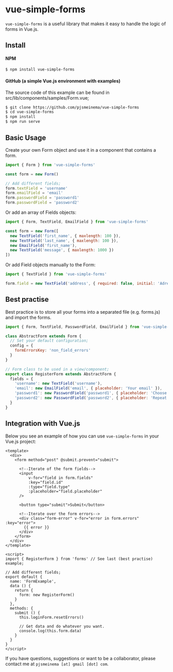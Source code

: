 # vue-simple-forms

`vue-simple-forms` is a useful
library that makes it easy to handle 
the logic of forms in Vue.js.

## Install

#### NPM

```bash
$ npm install vue-simple-forms
```

#### GitHub (a simple Vue.js environment with examples)
The source code of this example can be found in src/lib/components/samples/Form.vue;

```bash
$ git clone https://github.com/pjsmeinema/vue-simple-forms
$ cd vue-simple-forms
$ npm install
$ npm run serve
```

## Basic Usage
Create your own Form object and use it in a component that contains a form.
```javascript
import { Form } from 'vue-simple-forms'

const form = new Form()

// Add different fields;
form.textField = 'username'
form.emailField = 'email'
form.passwordField = 'password1'
form.passwordField = 'password2'
```

Or add an array of Fields objects:
```javascript
import { Form, TextField, EmailField } from 'vue-simple-forms'

const form = new Form([
  new TextField('first_name', { maxlength: 100 }),
  new TextField('last_name', { maxlength: 100 }),
  new EmailField('first_name'),
  new TextField('message', { maxlength: 1000 })
])
```


Or add Field objects manually to the Form:
```javascript
import { TextField } from 'vue-simple-forms'

form.field = new TextField('address', { required: false, initial: 'Adres 1' })
```

## Best practise
Best practice is to store all your forms into a separated file (e.g. forms.js) and import the forms.

```javascript
import { Form, TextField, PasswordField, EmailField } from 'vue-simple-forms'

class AbstractForm extends Form {
  // Set your default configuration;
  config = {
    formErrorsKey: 'non_field_errors'
  }
}

// Form class to be used in a view/component;
export class RegisterForm extends AbstractForm {
  fields = {
    'username': new TextField('username'),
    'email': new EmailField('email', { placeholder: 'Your email' }),
    'password1': new PasswordField('password1', { placeholder: 'Choose your password' }),
    'password2': new PasswordField('password2', { placeholder: 'Repeat your password' })
  }
}
```

## Integration with Vue.js
Below you see an example of how you can use `vue-simple-forms` in your Vue.js project:

```vue
<template>
  <div>
    <form method="post" @submit.prevent="submit">

      <!--Iterate of the form fields-->
      <input
          v-for="field in form.fields"
          :key="field.id"
          :type="field.type"
          :placeholder="field.placeholder"
      />

      <button type="submit">Submit</button>

      <!--Iterate over the form errors-->
      <div class="form-error" v-for="error in form.errors" :key="error">
        {{ error }}
      </div>
    </form>
  </div>
</template>

<script>
import { RegisterForm } from 'forms' // See last (best practise) example;

// Add different fields;
export default {
  name: 'FormExample',
  data () {
    return {
      form: new RegisterForm()
    }
  },
  methods: {
    submit () {
      this.loginForm.resetErrors()

      // Get data and do whatever you want.
      console.log(this.form.data)
    }
  }
}
</script>
```

If you have questions, suggestions or want to be a collaborator, please contact me at `pjsmeinema [at] gmail [dot] com`.

